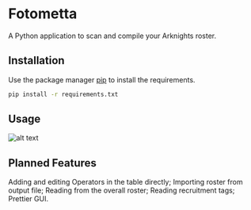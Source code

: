 # Fotometta
A Python application to scan and compile your Arknights roster.

## Installation
Use the package manager [pip](https://pip.pypa.io/en/stable/) to install the requirements.

```bash
pip install -r requirements.txt
```

## Usage
![alt text](https://github.com/Phoenix22809/Fotometta/blob/main/misc/mainwindow.PNG)

## Planned Features
Adding and editing Operators in the table directly;
Importing roster from output file;
Reading from the overall roster;
Reading recruitment tags;
Prettier GUI.
